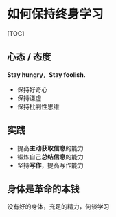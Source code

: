 # 如何保持终身学习

[TOC]

## 心态 / 态度

**Stay hungry，Stay foolish.**

* 保持好奇心
* 保持谦虚
* 保持批判性思维

## 实践

* 提高**主动获取信息**的能力
* 锻炼自己**总结信息**的能力
* 坚持**写作**，提高写作能力

## 身体是革命的本钱

没有好的身体，充足的精力，何谈学习